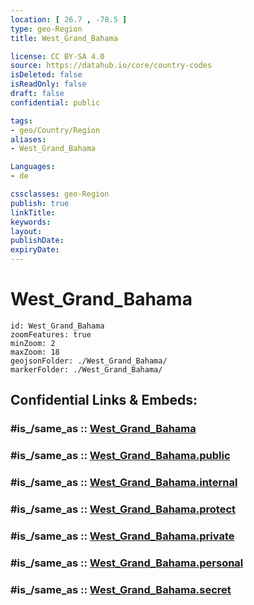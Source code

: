 ```yaml
---
location: [ 26.7 , -78.5 ] 
type: geo-Region
title: West_Grand_Bahama

license: CC BY-SA 4.0
source: https://datahub.io/core/country-codes
isDeleted: false
isReadOnly: false
draft: false
confidential: public

tags:
- geo/Country/Region
aliases:
- West_Grand_Bahama

Languages:
- de

cssclasses: geo-Region
publish: true
linkTitle: 
keywords: 
layout: 
publishDate: 
expiryDate: 
---
```


# West_Grand_Bahama

```leaflet
id: West_Grand_Bahama
zoomFeatures: true 
minZoom: 2 
maxZoom: 18
geojsonFolder: ./West_Grand_Bahama/
markerFolder: ./West_Grand_Bahama/
```


## Confidential Links & Embeds: 

### #is_/same_as :: [West_Grand_Bahama](/_Standards/Earth/Continent/America~Caribbean/Bahamas/Districts~Bahamas/West_Grand_Bahama.md) 

### #is_/same_as :: [West_Grand_Bahama.public](/_public/Earth/Continent/America~Caribbean/Bahamas/Districts~Bahamas/West_Grand_Bahama.public.md) 

### #is_/same_as :: [West_Grand_Bahama.internal](/_internal/Earth/Continent/America~Caribbean/Bahamas/Districts~Bahamas/West_Grand_Bahama.internal.md) 

### #is_/same_as :: [West_Grand_Bahama.protect](/_protect/Earth/Continent/America~Caribbean/Bahamas/Districts~Bahamas/West_Grand_Bahama.protect.md) 

### #is_/same_as :: [West_Grand_Bahama.private](/_private/Earth/Continent/America~Caribbean/Bahamas/Districts~Bahamas/West_Grand_Bahama.private.md) 

### #is_/same_as :: [West_Grand_Bahama.personal](/_personal/Earth/Continent/America~Caribbean/Bahamas/Districts~Bahamas/West_Grand_Bahama.personal.md) 

### #is_/same_as :: [West_Grand_Bahama.secret](/_secret/Earth/Continent/America~Caribbean/Bahamas/Districts~Bahamas/West_Grand_Bahama.secret.md)

